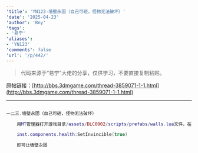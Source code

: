 ```yaml
---
'title': 'YN123-墙壁永固（自己可砸，怪物无法破坏）'
'date': '2025-04-23'
'author': 'Bny'
'tags':
- '易宁'
'aliases':
- 'YN123'
'comments': false
'url': '/p/442/'
---
```


> 代码来源于“易宁”大佬的分享，仅供学习，不要直接复制粘贴。

原帖链接：[http://bbs.3dmgame.com/thread-3859071-1-1.html](http://bbs.3dmgame.com/thread-3859071-1-1.html)

---

```lua  

一二三.墙壁永固（自己可砸，怪物无法破坏）

	用MT管理器打开游戏目录/assets/DLC0002/scripts/prefabs/walls.lua文件，在inst:AddTag("noauradamage")的下一行插入以下内容：

	inst.components.health:SetInvincible(true)

	即可让墙壁永固

```  

